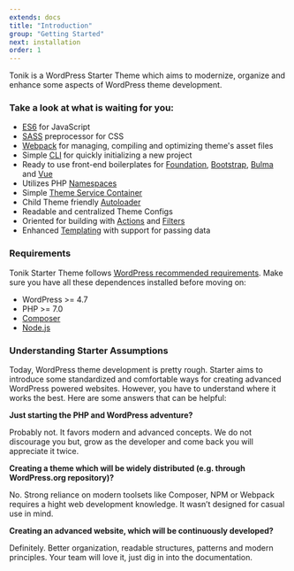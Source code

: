 ```yaml
---
extends: docs
title: "Introduction"
group: "Getting Started"
next: installation
order: 1
---
```


Tonik is a WordPress Starter Theme which aims to modernize, organize and enhance some aspects of WordPress theme development.

### Take a look at what is waiting for you:
- [ES6](https://babeljs.io/learn-es2015/) for JavaScript
- [SASS](http://sass-lang.com/) preprocessor for CSS
- [Webpack](https://webpack.js.org/) for managing, compiling and optimizing theme's asset files
- Simple [CLI](https://github.com/tonik/cli) for quickly initializing a new project
- Ready to use front-end boilerplates for [Foundation](//foundation.zurb.com/sites.html), [Bootstrap](//getbootstrap.com/docs/3.3/), [Bulma](//bulma.io/) and [Vue](//vuejs.org/)
- Utilizes PHP [Namespaces](http://php.net/manual/pl/language.namespaces.php)
- Simple [Theme Service Container](http://symfony.com/doc/2.0/glossary.html#term-service-container)
- Child Theme friendly [Autoloader](https://en.wikipedia.org/wiki/Autoload)
- Readable and centralized Theme Configs
- Oriented for building with [Actions](https://codex.wordpress.org/Glossary#Action) and [Filters](https://codex.wordpress.org/Glossary#Filter)
- Enhanced [Templating](https://en.wikibooks.org/wiki/PHP_Programming/Why_Templating) with support for passing data

### Requirements

Tonik Starter Theme follows [WordPress recommended requirements](https://wordpress.org/about/requirements/). Make sure you have all these dependences installed before moving on:

- WordPress >= 4.7
- PHP >= 7.0
- [Composer](https://getcomposer.org)
- [Node.js](https://nodejs.org)

### Understanding Starter Assumptions

Today, WordPress theme development is pretty rough. Starter aims to introduce some standardized and comfortable ways for creating advanced WordPress powered websites. However, you have to understand where it works the best. Here are some answers that can be helpful:

**Just starting the PHP and WordPress adventure?**

Probably not. It favors modern and advanced concepts. We do not discourage you but, grow as the developer and come back you will appreciate it twice.

**Creating a theme which will be widely distributed (e.g. through WordPress.org repository)?**

No. Strong reliance on modern toolsets like Composer, NPM or Webpack requires a hight web development knowledge. It wasn’t designed for casual use in mind.

**Creating an advanced website, which will be continuously developed?**

Definitely. Better organization, readable structures, patterns and modern principles. Your team will love it, just dig in into the documentation.
